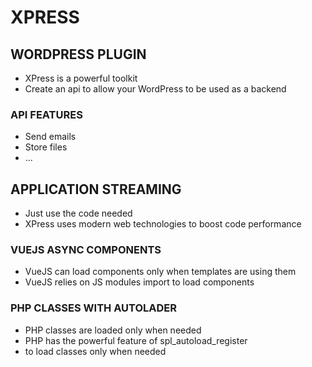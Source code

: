 # XPRESS

## WORDPRESS PLUGIN

* XPress is a powerful toolkit
* Create an api to allow your WordPress to be used as a backend

### API FEATURES

* Send emails
* Store files
* ...
 
## APPLICATION STREAMING

* Just use the code needed
* XPress uses modern web technologies to boost code performance
  
### VUEJS ASYNC COMPONENTS

* VueJS can load components only when templates are using them
* VueJS relies on JS modules import to load components

### PHP CLASSES WITH AUTOLADER

* PHP classes are loaded only when needed
* PHP has the powerful feature of spl_autoload_register 
* to load classes only when needed

